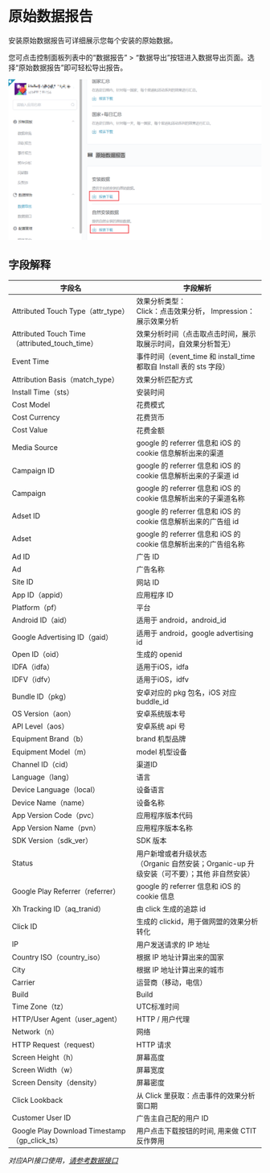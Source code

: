 # 原始数据报告

安装原始数据报告可详细展示您每个安装的原始数据。

您可点击控制面板列表中的“数据报告” > “数据导出”按钮进入数据导出页面。选择“原始数据报告”即可轻松导出报告。

![raw-data-reports](raw-data-reports.png)



## 字段解释

| 字段名                                         | 字段解析                                                     |
| ---------------------------------------------- | ------------------------------------------------------------ |
| Attributed Touch Type（attr_type）             | 效果分析类型：<br/>Click：点击效果分析， Impression：展示效果分析        |
| Attributed Touch Time（attributed_touch_time） | 效果分析时间（点击取点击时间，展示取展示时间，自效果分析暂无）       |
| Event Time                                     | 事件时间（event_time 和 install_time 都取自 Install 表的 sts 字段） |
| Attribution Basis（match_type）                | 效果分析匹配方式                                                 |
| Install Time（sts）                            | 安装时间                                                     |
| Cost Model                                     | 花费模式                                                     |
| Cost Currency                                  | 花费货币                                                     |
| Cost Value                                     | 花费金额                                                     |
| Media Source                                   | google 的 referrer 信息和 iOS 的 cookie 信息解析出来的渠道   |
| Campaign ID                                    | google 的 referrer 信息和 iOS 的 cookie 信息解析出来的子渠道 id |
| Campaign                                       | google 的 referrer 信息和 iOS 的 cookie 信息解析出来的子渠道名称 |
| Adset ID                                       | google 的 referrer 信息和 iOS 的 cookie 信息解析出来的广告组 id |
| Adset                                          | google 的 referrer 信息和 iOS 的 cookie 信息解析出来的广告组名称 |
| Ad ID                                          | 广告 ID                                                      |
| Ad                                             | 广告名称                                                     |
| Site ID                                        | 网站 ID                                                      |
| App ID（appid）                                | 应用程序 ID                                                  |
| Platform（pf）                                 | 平台                                                         |
| Android ID（aid）                              | 适用于 android，android_id                                   |
| Google Advertising ID（gaid）                  | 适用于 android，google advertising id                        |
| Open ID（oid）                                 | 生成的 openid                                                |
| IDFA（idfa）                                   | 适用于iOS，idfa                                              |
| IDFV（idfv）                                   | 适用于iOS，idfv                                              |
| Bundle ID（pkg）                               | 安卓对应的 pkg 包名，iOS 对应 buddle_id                      |
| OS Version（aon）                              | 安卓系统版本号                                               |
| API Level（aos）                               | 安卓系统 api 号                                              |
| Equipment Brand（b）                           | brand 机型品牌                                               |
| Equipment Model（m）                           | model 机型设备                                               |
| Channel ID（cid）                              | 渠道ID                                                       |
| Language（lang）                               | 语言                                                         |
| Device Language（local）                       | 设备语言                                                     |
| Device Name（name）                            | 设备名称                                                     |
| App Version Code（pvc）                        | 应用程序版本代码                                             |
| App Version Name（pvn）                        | 应用程序版本名称                                             |
| SDK Version（sdk_ver）                         | SDK 版本                                                     |
| Status                                         | 用户新增或者升级状态<br/>（Organic 自然安装；Organic-up 升级安装（可不要）；其他 非自然安装） |
| Google Play Referrer（referrer）               | google 的 referrer 信息和 iOS 的 cookie 信息                 |
| Xh Tracking ID（aq_tranid）                    | 由 click 生成的追踪 id                                       |
| Click ID                                       | 生成的 clickid，用于做网盟的效果分析转化                         |
| IP                                             | 用户发送请求的 IP 地址                                       |
| Country ISO（country_iso）                     | 根据 IP 地址计算出来的国家                                   |
| City                                           | 根据 IP 地址计算出来的城市                                   |
| Carrier                                        | 运营商（移动，电信）                                         |
| Build                                          | Build                                                        |
| Time Zone（tz）                                | UTC标准时间                                                  |
| HTTP/User Agent（user_agent）                  | HTTP / 用户代理                                              |
| Network（n）                                   | 网络                                                         |
| HTTP Request（request）                        | HTTP 请求                                                    |
| Screen Height（h）                             | 屏幕高度                                                     |
| Screen Width（w）                              | 屏幕宽度                                                     |
| Screen Density（density）                      | 屏幕密度                                                     |
| Click Lookback                                 | 从 Click 里获取：点击事件的效果分析窗口期                        |
| Customer User ID                               | 广告主自己配的用户 ID                                        |
| Google Play Download Timestamp（gp_click_ts）  | 用户点击下载按钮的时间, 用来做 CTIT 反作弊用                 |

*对应API接口使用，[请参考数据接口](../APIs/README.md)*

